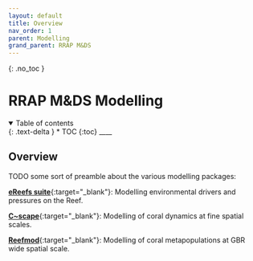 ```yaml
---
layout: default
title: Overview
nav_order: 1
parent: Modelling
grand_parent: RRAP M&DS
---
```


{: .no_toc }

# RRAP M&DS Modelling

<details  open markdown="block">
  <summary>
    Table of contents
  </summary>
{: .text-delta }
* TOC
{:toc}
____
</details>

## Overview

TODO some sort of preamble about the various modelling packages:

[**eReefs suite**](./e-reefs/){:target="\_blank"}: Modelling environmental drivers and pressures on the Reef. 

[**C~scape**](./c-scape/){:target="\_blank"}: Modelling of coral dynamics at fine spatial scales​.

[**Reefmod**](./reefmod/){:target="\_blank"}: Modelling of coral metapopulations at GBR wide spatial scale. 

